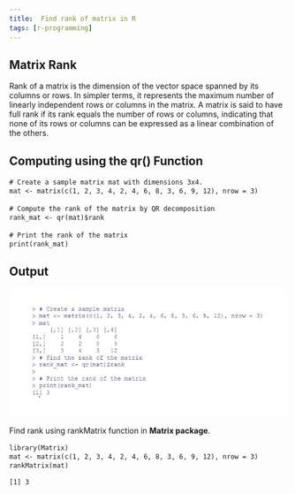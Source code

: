 ```yaml
---
title:  Find rank of matrix in R
tags: [r-programming]
---
```


## Matrix Rank

Rank of a matrix is the dimension of the vector space spanned by its columns or rows. In simpler terms, it represents the maximum number of linearly independent rows or columns in the matrix. A matrix is said to have full rank if its rank equals the number of rows or columns, indicating that none of its rows or columns can be expressed as a linear combination of the others.

## Computing using the qr() Function

```
# Create a sample matrix mat with dimensions 3x4.
mat <- matrix(c(1, 2, 3, 4, 2, 4, 6, 8, 3, 6, 9, 12), nrow = 3)

# Compute the rank of the matrix by QR decomposition
rank_mat <- qr(mat)$rank

# Print the rank of the matrix
print(rank_mat)
```

## Output
![output of above code](/assets/img/find-rank-of-matrix-in-r/Annotation%202024-03-25%20113822.jpg)

Find rank using rankMatrix function in **Matrix package**.

```
library(Matrix)
mat <- matrix(c(1, 2, 3, 4, 2, 4, 6, 8, 3, 6, 9, 12), nrow = 3)
rankMatrix(mat)
```

``` output
[1] 3
```
